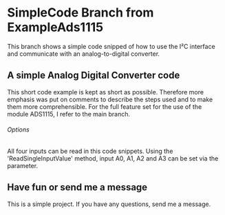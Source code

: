 # SimpleCode Branch from ExampleAds1115
This branch shows a simple code snipped of how to use the I²C interface and communicate with an analog-to-digital converter.

## A simple Analog Digital Converter code
This short code example is kept as short as possible. Therefore more emphasis was put on comments to describe the steps used and to make them more comprehensible. For the full feature set for the use of the module ADS1115, I refer to the main branch.

###### Options
All four inputs can be read in this code snippets. Using the 'ReadSingleInputValue' method, input A0, A1, A2 and A3 can be set via the parameter.

## Have fun or send me a message
This is a simple project. If you have any questions, send me a message.